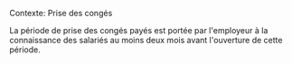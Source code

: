 Contexte: Prise des congés

La période de prise des congés payés est portée par l'employeur à la connaissance des salariés au moins deux mois avant l'ouverture de cette période.